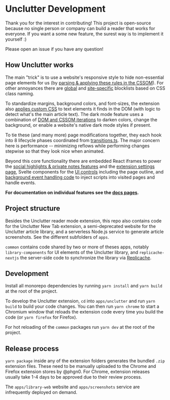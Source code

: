 # Unclutter Development

Thank you for the interest in contributing! This project is open-source because no single person or company can build a reader that works for everyone. If you want a some new feature, the surest way is to implement it yourself :)

Please open an issue if you have any question!

## How Unclutter works

The main "trick" is to use a website's responsive style to hide non-essential page elements for us (by [parsing & applying these rules in the CSSOM](apps/unclutter/source/content-script/modifications/CSSOM/responsiveStyle.ts)).
For other annoyances there are [global](apps/unclutter/source/content-script/modifications/contentBlock.ts) and [site-specific](apps/unclutter/source/content-script/pageview/siteTweaks.css) blocklists based on CSS class naming.

To standardize margins, background colors, and font-sizes, the extension also [applies custom CSS](apps/unclutter/source/content-script/modifications/DOM/textContainer.ts) to text elements it finds in the DOM (with logic to detect what's the main article text). The dark mode feature uses a combination of [DOM and CSSOM iterations](apps/unclutter/source/content-script/modifications/CSSOM/theme.ts) to darken colors, change the background, or enable a website's native dark mode styles if present.

To tie these (and many more) page modifications together, they each hook into 8 lifecycle phases coordinated from [transitions.ts](apps/unclutter/source/content-script/transitions.ts). The major concern here is performance -- minimizing reflows while performing changes stepwise so that they look nice when animated.

Beyond this core functionality there are embedded React iframes to power the [social highlights & private notes features](apps/unclutter/source/sidebar/App.tsx) and the [extension settings page](apps/unclutter/source/settings-page/Options.tsx), Svelte components for the [UI controls](apps/unclutter/source/overlay) including the page outline, and [background event handling code](apps/unclutter/source/background/events.ts) to inject scripts into visited pages and handle events.

**For documentation on individual features see the [docs pages](https://github.com/lindylearn/unclutter/blob/main/docs).**

## Project structure

Besides the Unclutter reader mode extension, this repo also contains code for the Unclutter New Tab extension, a semi-deprecated website for the Unclutter article library, and a serverless Node.js service to generate article screenshots. See the different subfolders of `apps`.

`common` contains code shared by two or more of theses apps, notably `library-components` for UI elements of the Unclutter library, and `replicache-nextjs` the server-side code to synchronize the library via [Replicache](https://replicache.dev).

## Development

Install all monorepo dependencies by running `yarn install` and `yarn build` at the root of the project.

To develop the Unclutter extension, `cd` into `apps/unclutter` and run `yarn build` to build your code changes. You can then run `yarn chrome` to start a Chromium window that reloads the extension code every time you build the code (or `yarn firefox` for Firefox).

For hot reloading of the `common` packages run `yarn dev` at the root of the project.

## Release process

`yarn package` inside any of the extension folders generates the bundled `.zip` extension files.
These need to be manually uploaded to the Chrome and Firefox extension stores by @phgn0. For Chrome, extension releases usually take 1-4 days to be approved due to their review process. 

The `apps/library-web` website and `apps/screenshots` service are infrequently deployed on demand.
